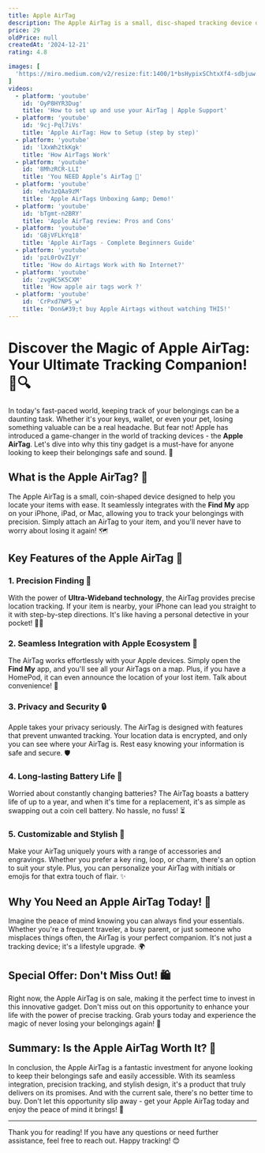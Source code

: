 ```yaml
---
title: Apple AirTag
description: The Apple AirTag is a small, disc-shaped tracking device designed to help users locate personal items such as keys, bags, or wallets. It integrates with Apple's Find My network, allowing users to track their items using the Find My app on their iPhone, iPad, or Mac. The AirTag features Bluetooth connectivity, a built-in speaker for audible alerts, and precision finding capabilities using Ultra-Wideband technology on compatible devices. It is also water and dust resistant, and its battery is user-replaceable, lasting about a year. Privacy and security are emphasized, with features to prevent unwanted tracking.
price: 29
oldPrice: null
createdAt: '2024-12-21'
rating: 4.8

images: [
  'https://miro.medium.com/v2/resize:fit:1400/1*bsHypixSChtxXf4-sdbjuw.jpeg', 'https://pullpatch.com/cdn/shop/files/pull-patch-tagtrac-245622_1200x1200.jpg?v=1727425450', 'https://www.slowtwitch.com/wp-content/uploads/2024/05/218055-largest_airtag.jpg', 'https://lookaside.instagram.com/seo/google_widget/crawler/?media_id=3348397335615585773', 'https://www.thatwatchshop.co.nz/cdn/shop/files/apple-air-tag-holder-green-828_2048x.jpg?v=1689996730', 'https://cdn.thingiverse.com/assets/77/18/76/2d/f3/large_display_IMG_4037.jpg', 'https://www.belkin.com/dw/image/v2/BGBH_PRD/on/demandware.static/-/Sites-master-product-catalog-blk/default/dwa9adbc91/images/hi-res/2/2a0fe848e2931114_MSC009-BLK_Apple_AirTagSecureHolder_WireCable_Back_WEB.png?sw=700&sh=700&sm=fit', 'https://static.independent.co.uk/2021/04/30/09/Apple AirTags review.jpg', 'https://www.studioproper.com.au/cdn/shop/products/Proper-business-web-images-2020---3_0000s_0003_Apple_iphone12-airtag-findmyapp_042021_800x.png?v=1622787922', 'https://media.tegna-media.com/assets/WZDX/images/ced27d6c-6343-4cfc-ba4f-65f176be7186/ced27d6c-6343-4cfc-ba4f-65f176be7186_1920x1080.jpg', 'https://www.apple.com/newsroom/images/product/accessories/standard/Apple_airtag-finding-screen_042021_inline.jpg.large.jpg', 'https://www.tiktok.com/api/img/?itemId=7229812372414762245&location=0&aid=1988', 'http://media.wired.com/photos/609c44bd4440b920d7993c2d/master/pass/Oped-Apple-Airtag-Stalkers-1315307824.jpg', 'https://s.yimg.com/ny/api/res/1.2/JHuIX46UIiaDIPVoNqWx2w--/YXBwaWQ9aGlnaGxhbmRlcjt3PTEyMDA7aD02NzU-/https://media.zenfs.com/en/livenow_fox_840/a56f9e33c20984fba6e856bac912c46c', 'https://cdn.arstechnica.net/wp-content/uploads/2021/04/airtags.png', 'https://5.imimg.com/data5/ECOM/Default/2022/6/JK/AS/ST/86538515/apple-airtag-silicone-case-mind-green-1-c45968f9-d307-4752-a185-47fe809c0e81-500x500.jpg', 'https://i.ytimg.com/vi/e2tMZFev0ow/maxresdefault.jpg', 'https://fox8.com/wp-content/uploads/sites/12/2024/11/Apple-Share-Item-Location-Find-My-item_inline.jpg.medium.jpg', 'https://img.ltwebstatic.com/images3_spmp/2023/06/28/168793982458224fdeb502d7d8e6396f2d3702166f_thumbnail_720x.jpg', 'https://assets.vogue.com/photos/62ced9aa19fedc5c05ee6c19/master/w_2560,c_limit/VO080118_accessories01.jpg', 'https://www.spigen.com/cdn/shop/products/detail_web_airtags_comfortag_cream_01.jpg?v=1698081039', 'https://intentionaltravelers.com/wp-content/uploads/2022/08/Air-Tag-Screenshot-Travel-Review-Intentional-Travelers-3.png', 'https://i.etsystatic.com/21739511/r/il/f8d019/5227579563/il_570xN.5227579563_h7a4.jpg', 'https://kutv.com/resources/media/d69da232-9ce5-4b30-8034-cfe4cbf86261-full36x25_DERAEDT3176_frame_206.png?1646373611579', 'https://ewscripps.brightspotcdn.com/dims4/default/948c639/2147483647/strip/true/crop/936x527+0+119/resize/1280x720!/quality/90/?url=http://ewscripps-brightspot.s3.amazonaws.com/dd/f5/d9d64bf64c29a6da45332a3937ac/screen-shot-2022-02-01-at-10.36.28 PM.png', 'https://www.zdnet.com/a/img/resize/4947c5faf24741a0c9c805d35b7c0e92e7df9bc1/2024/07/19/f4832fac-98dd-44fc-8ac2-82fdc5add792/findmyappp.jpg?auto=webp&width=740', 'https://cruise.blog/sites/default/files/styles/fb_style/public/2022-11/airtags-luggage.jpeg?itok=N-lZ2Qrg', 'https://cdn.thewirecutter.com/wp-content/media/2022/11/luggagetracker-2048px-CD61B3AE6B54-3x2-1.jpg?auto=webp&quality=75&crop=1:1,smart&width=1024', 'https://www.boonlapo.com/wp-content/uploads/2023/01/wonders-providence-AirTag-600x600.png', 'https://www.firebrandpromotions.co.uk/wp-content/uploads/2023/10/Apple-AirTag.png', 'https://help.apple.com/assets/67104C956810595555038D9A/67104C9D2EEB5C79B1030278/en_US/086c2ff83047ad000a67e5ff49a3edaa.png', 'https://i0.wp.com/9to5toys.com/wp-content/uploads/sites/5/2024/06/Apple-AirTags.jpg?resize=1200,628&ssl=1', 'https://rukminim2.flixcart.com/image/850/1000/xif0q/smart-tracker/6/e/0/-original-imah2sjd6maupmuh.jpeg?q=90&crop=false', 'https://www.ringkestore.com/cdn/shop/files/AT_SLIM_CL_Sub10.jpg?v=1712686018&width=1290', 'https://static.independent.co.uk/2021/05/04/18/dogtag.jpg', 'https://media.cnn.com/api/v1/images/stellar/prod/210503130403-apple-airtag-bag-restricted.jpg?q=w_2000,h_1262,x_0,y_0,c_fill', 'https://www.belkin.com/dw/image/v2/BGBH_PRD/on/demandware.static/-/Sites-master-product-catalog-blk/default/dwc7863261/images/hi-res/0/4832bcce22255bfc_belkin-f8w973-bk-secure-holder-with-key-ring-for-apple-airtag-amazon-gg7-v02-r01-2000x2000-us__lz__en_US.png?sw=700&sh=700&sm=fit', 'https://www.apple.com/newsroom/images/2024/05/apple-and-google-deliver-support-for-unwanted-tracking-alerts-in-ios-and-android/tile/Apple-Google-partner-tracking-detection-hero-lp.jpg.landing-big_2x.jpg', 'https://techresearchonline.com/wp-content/uploads/2021/07/feature-4.webp', 'https://d.techtimes.com/en/full/384751/airtags.jpg?w=836&f=57089cd14f3111fc5ab3151840b670d2', 'https://soyacincau.com/wp-content/uploads/2024/11/241113-apple-airtag-share-item-location-01-1024x820.jpg', 'https://www.gearpatrol.com/wp-content/uploads/sites/2/2023/07/speck-airtag-holder-jpg.webp', 'https://miro.medium.com/v2/resize:fit:461/1*4KHxaf9qkkvcGS2Tw2BvPg.png', 'https://images.foxtv.com/static.fox10phoenix.com/www.fox10phoenix.com/content/uploads/2022/02/932/524/AirTag-linked.jpg?ve=1&tl=1', 'https://icuracao.com/media/catalog/product/cache/ebc7fb90b21f5eb74aecbdd15a6003e6/2/0/20h-b36-jblivefrncw_1_5.jpg', 'https://media.johnlewiscontent.com/i/JohnLewis/240043565?fmt=auto&$background-off-white$', 'https://a57.foxnews.com/static.foxnews.com/foxnews.com/content/uploads/2023/12/1200/675/3-How-your-AirTag-can-be-shared-with-up-to-five-other-people.jpg?ve=1&tl=1', 'https://lookaside.fbsbx.com/lookaside/crawler/media/?media_id=4008380625863913', 'https://photos5.appleinsider.com/gallery/55267-112503-airtag-02-xl.jpg', 'https://5.imimg.com/data5/ECOM/Default/2022/7/XP/XN/OB/86538515/apple-airtag-case-teal-doraemon-1-5833e955-2e90-4705-afba-d2ce06b64b08-500x500.jpg', 'https://external-preview.redd.it/apple-will-let-you-share-lost-airtag-info-with-an-airline-v0-qL0XyQbpxjTXuJnQEvfQZzCQx-Fw8eu6HHGclrbNqOI.jpg?width=1080&crop=smart&auto=webp&s=d39c8f75d90489fe7d3e22df89a4f69b79491ae2', 'https://media.wired.com/photos/65846f4a402cf8d68574a7e2/2:3/w_1066,h_1599,c_limit/There's-a-Solution-That-Could-Cut-Down-on-AirTag-Stalking-While-Preserving-Maximum-Privacy-Security-GettyImages-1320238181.jpg', 'https://sopiguard.com/cdn/shop/products/airtagrgcb.jpg?v=1619926799', 'https://images.wsj.net/im-711154/LV', 'https://www.baudville.com/cdn/shop/files/BV_99866_OPEN.jpg?v=1709054518', 'https://applescoop.org/image/story/apple-airtags-pack-of-4-for-99-applescoop-2024-10-05-12-33-23.png', 'https://img.cdn4dd.com/p/fit=cover,width=1200,height=1200,format=auto,quality=50/media/photosV2/45953584-5176-4731-b329-4c3e715092f6-retina-large.jpg', 'https://cdn.thewirecutter.com/wp-content/media/2022/11/luggagetracker-2048px-CD61B3AE6B54-3x2-1.jpg?auto=webp&quality=60&crop=1.91:1&width=1200', 'https://www.cultofmac.com/wp-content/uploads/2022/04/0D3A2FEB-1E7E-40F6-BDA8-FFFB94B3ABCC.jpeg', 'https://a57.foxnews.com/static.foxnews.com/foxnews.com/content/uploads/2024/07/1200/675/1-How-to-outsmart-car-thieves-with-these-smart-AirTag-tactics.jpg?ve=1&tl=1', 'https://media.thv11.com/assets/KTHV/images/e9c96dc0-86e1-43c6-8359-65069eefe58e/e9c96dc0-86e1-43c6-8359-65069eefe58e_1920x1080.jpg', 'https://www.belkin.com/dw/image/v2/BGBH_PRD/on/demandware.static/-/Sites-master-product-catalog-blk/default/dw67e4650e/images/hi-res/6/390c3186b23e1b7d_MSC003bt_Blk_ReflectiveSecureHolder_Shot03_Web.png?sw=700&sh=700&sm=fit', 'https://media-cldnry.s-nbcnews.com/image/upload/rockcms/2023-07/Size-Scale-1dff05.jpg', 'https://cdn.iphoneincanada.ca/wp-content/uploads/2021/12/Apple-AirTags-.jpg', 'https://www.apple.com/newsroom/images/2024/12/apple-intelligence-is-available-today/tile/ca-en/Apple-Intelligence-hero-CA-lp.jpg.landing-regular.jpg', 'https://i2.wp.com/media.globalnews.ca/videostatic/news/nm3rh1af8k-huw4ghpefz/JPEG_CM_AIRTAGE_DREWA.jpg?w=1040&quality=70&strip=all', 'https://ewscripps.brightspotcdn.com/dims4/default/9d43ecd/2147483647/strip/true/crop/1920x1080+0+0/resize/1280x720!/quality/90/?url=http://ewscripps-brightspot.s3.amazonaws.com/46/0d/1d97a0ce49d2b6d8fb411ce06e41/airtag.jpg', 'https://cdn.sheeel.com/catalog/product/cache/074f467fdf747a38ab5e8f88243fd86f/c/c/ccpt3110-4.jpg', 'https://fdn.gsmarena.com/imgroot/news/21/06/apple-airtags-updated-android-app-coming-later-this-year/-900/gsmarena_000.jpg', 'https://media.gettyimages.com/id/1247144200/photo/this-photo-illustration-taken-on-february-13-2023-shows-an-apple-air-tag-in-washington-dc.jpg?s=612x612&w=gi&k=20&c=Xiu7JIc_3ID_ySH5Z6DCxpwGxwtm4pZU7PDM2vH8Iwc=', 'https://i.etsystatic.com/7338556/r/il/176efe/5926830948/il_fullxfull.5926830948_dgki.jpg', 'https://media.wusa9.com/assets/WUSA/images/037e7479-8ae3-4ca7-b25c-c04a10f27226/037e7479-8ae3-4ca7-b25c-c04a10f27226_1920x1080.jpg', 'https://assets.gadgetandgear.com/upload/product/20231123_1700728597_840272.jpeg', 'https://preview.redd.it/apple-air-tag-tracking-me-v0-ekg6o14a1bob1.jpg?width=1080&crop=smart&auto=webp&s=d7195c2fd87cc6c44eb5377e5e0ea42d1997ff61', 'https://www.rd.com/wp-content/uploads/2022/02/Stalked-with-apple-airtag_Courtesy-Maggie-Kim_Getty-Images.jpg', 'https://hniesfp.imgix.net/8/images/detailed/264/airtag_8.jpg?fit=fill&bg=0FFF&w=1500&h=1000&auto=format,compress', 'https://akm-img-a-in.tosshub.com/indiatoday/images/story/202202/Screenshot_2022-02-11_at_9.45._1200x768.png?size=690:388', 'https://i.ytimg.com/vi/TolsLU1PT3c/hq720.jpg?sqp=-oaymwEhCK4FEIIDSFryq4qpAxMIARUAAAAAGAElAADIQj0AgKJD&rs=AOn4CLA9jOQTN0dSLl_eZxNX5sky1YxA6g', 'https://static1.srcdn.com/wordpress/wp-content/uploads/2021/05/Apple-iPhone-12-Purple-AirTag-Blank.jpg', 'https://www.tiktok.com/api/img/?itemId=7037978638247169327&location=0&aid=1988'
]
videos: 
  - platform: 'youtube'
    id: 'OyP8HYR3Dug'
    title: 'How to set up and use your AirTag | Apple Support'
  - platform: 'youtube'
    id: '9cj-Pql7iVs'
    title: 'Apple AirTag: How to Setup (step by step)'
  - platform: 'youtube'
    id: 'lXxWh2tkKgk'
    title: 'How AirTags Work'
  - platform: 'youtube'
    id: '8MhzRCR-LLI'
    title: 'You NEED Apple’s AirTag 👀'
  - platform: 'youtube'
    id: 'ehv3zQAa9zM'
    title: 'Apple AirTags Unboxing &amp; Demo!'
  - platform: 'youtube'
    id: 'bTgmt-n2BRY'
    title: 'Apple AirTag review: Pros and Cons'
  - platform: 'youtube'
    id: 'G8jVFLkYq18'
    title: 'Apple AirTags - Complete Beginners Guide'
  - platform: 'youtube'
    id: 'pzL0rOvZIyY'
    title: 'How do Airtags Work with No Internet?'
  - platform: 'youtube'
    id: 'zvgHC5K5CXM'
    title: 'How apple air tags work ?'
  - platform: 'youtube'
    id: 'CrPxd7NP5_w'
    title: 'Don&#39;t buy Apple Airtags without watching THIS!'
---
```


# Discover the Magic of Apple AirTag: Your Ultimate Tracking Companion! 📍🔍

In today's fast-paced world, keeping track of your belongings can be a daunting task. Whether it's your keys, wallet, or even your pet, losing something valuable can be a real headache. But fear not! Apple has introduced a game-changer in the world of tracking devices - the **Apple AirTag**. Let's dive into why this tiny gadget is a must-have for anyone looking to keep their belongings safe and sound. 🚀

## What is the Apple AirTag? 🤔

The Apple AirTag is a small, coin-shaped device designed to help you locate your items with ease. It seamlessly integrates with the **Find My** app on your iPhone, iPad, or Mac, allowing you to track your belongings with precision. Simply attach an AirTag to your item, and you'll never have to worry about losing it again! 🗺️

## Key Features of the Apple AirTag 🌟

### 1. **Precision Finding** 🎯

With the power of **Ultra-Wideband technology**, the AirTag provides precise location tracking. If your item is nearby, your iPhone can lead you straight to it with step-by-step directions. It's like having a personal detective in your pocket! 🕵️‍♂️

### 2. **Seamless Integration with Apple Ecosystem** 🍏

The AirTag works effortlessly with your Apple devices. Simply open the **Find My** app, and you'll see all your AirTags on a map. Plus, if you have a HomePod, it can even announce the location of your lost item. Talk about convenience! 📱

### 3. **Privacy and Security** 🔒

Apple takes your privacy seriously. The AirTag is designed with features that prevent unwanted tracking. Your location data is encrypted, and only you can see where your AirTag is. Rest easy knowing your information is safe and secure. 🛡️

### 4. **Long-lasting Battery Life** 🔋

Worried about constantly changing batteries? The AirTag boasts a battery life of up to a year, and when it's time for a replacement, it's as simple as swapping out a coin cell battery. No hassle, no fuss! ⏳

### 5. **Customizable and Stylish** 🎨

Make your AirTag uniquely yours with a range of accessories and engravings. Whether you prefer a key ring, loop, or charm, there's an option to suit your style. Plus, you can personalize your AirTag with initials or emojis for that extra touch of flair. ✨

## Why You Need an Apple AirTag Today! 🚨

Imagine the peace of mind knowing you can always find your essentials. Whether you're a frequent traveler, a busy parent, or just someone who misplaces things often, the AirTag is your perfect companion. It's not just a tracking device; it's a lifestyle upgrade. 🌍

## Special Offer: Don't Miss Out! 🛍️

Right now, the Apple AirTag is on sale, making it the perfect time to invest in this innovative gadget. Don't miss out on this opportunity to enhance your life with the power of precise tracking. Grab yours today and experience the magic of never losing your belongings again! 🎉

## Summary: Is the Apple AirTag Worth It? 🤔

In conclusion, the Apple AirTag is a fantastic investment for anyone looking to keep their belongings safe and easily accessible. With its seamless integration, precision tracking, and stylish design, it's a product that truly delivers on its promises. And with the current sale, there's no better time to buy. Don't let this opportunity slip away - get your Apple AirTag today and enjoy the peace of mind it brings! 🛒

---

Thank you for reading! If you have any questions or need further assistance, feel free to reach out. Happy tracking! 😊
